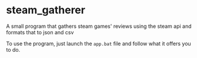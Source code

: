 # steam_gatherer
A small program that gathers steam games' reviews using the steam api and formats that to json and csv

To use the program, just launch the `app.bat` file and follow what it offers you to do.
